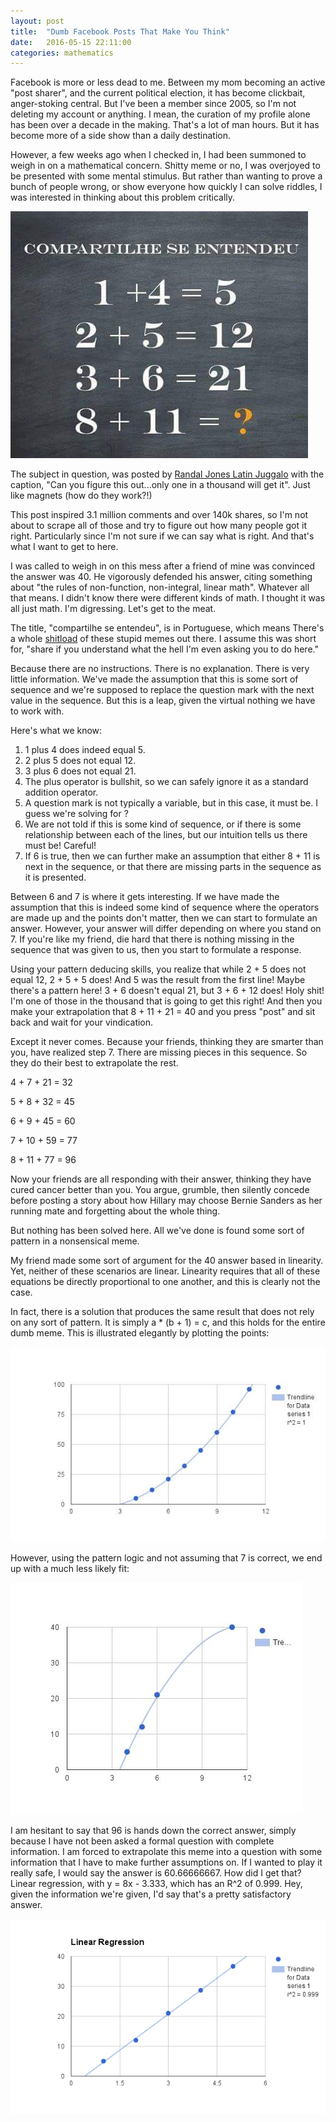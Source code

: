 ```yaml
---
layout: post
title:  "Dumb Facebook Posts That Make You Think"
date:   2016-05-15 22:11:00
categories: mathematics
---
```


Facebook is more or less dead to me. Between my mom becoming an active "post sharer", and the current political election, it has become clickbait, anger-stoking central.
But I've been a member since 2005, so I'm not deleting my account or anything. I mean, the curation of my profile alone has been over a decade in the making. That's a lot of man hours.
But it has become more of a side show than a daily destination. 

However, a few weeks ago when I checked in, I had been summoned to weigh in on a mathematical concern. Shitty meme or no, I was overjoyed to be presented with some mental
stimulus. But rather than wanting to prove a bunch of people wrong, or show everyone how quickly I can solve riddles, I was interested in thinking about this problem
critically. 

![The dumb post in question](https://raw.githubusercontent.com/bdetweiler/bdetweiler.github.io/master/images/facebook_post.jpg "The dumb post in question")

The subject in question, was posted by [Randal Jones Latin Juggalo](https://www.facebook.com/randall.joneslatinjuggalo/posts/1048238075247858) with the caption, 
"Can you figure this out...only one in a thousand will get it". Just like magnets (how do they work?!)

This post inspired 3.1 million comments and over 140k shares, so I'm not about to scrape all of those and try to figure out how many people got it right. Particularly since
I'm not sure if we can say what is right. And that's what I want to get to here.

I was called to weigh in on this mess after a friend of mine was convinced the answer was 40. He vigorously defended his answer, citing something about "the rules of non-function, non-integral, linear math".
Whatever all that means. I didn't know there were different kinds of math. I thought it was all just math. I'm digressing. Let's get to the meat.

The title, "compartilhe se entendeu", is in Portuguese, which means There's a whole
[shitload](https://www.google.com/search?q=compartilhe+se+entendeu&espv=2&biw=1866&bih=994&tbm=isch&imgil=kfJT4jQNgLt3pM%253A%253BWrIp-XVpvem6yM%253Bhttps%25253A%25252F%25252Fwww.flickr.com%25252Fphotos%25252Fmarciofiorini%25252F10617874024&source=iu&pf=m&fir=kfJT4jQNgLt3pM%253A%252CWrIp-XVpvem6yM%252C_&usg=__DE6TWYPDBNIv6m2AehT_uzluLsQ%3D&dpr=0.9#tbm=isch&q=compartilhe+se+entendeu)
of these stupid memes out there. I assume this was short for, "share if you understand what the hell I'm even asking you to do here." 

Because there are no instructions. There is no explanation. There is very little information. We've made the assumption that this is some sort of sequence and we're supposed to replace the question
mark with the next value in the sequence. But this is a leap, given the virtual nothing we have to work with.

Here's what we know:

1. 1 plus 4 does indeed equal 5.
2. 2 plus 5 does not equal 12.
3. 3 plus 6 does not equal 21.
4. The plus operator is bullshit, so we can safely ignore it as a standard addition operator.
5. A question mark is not typically a variable, but in this case, it must be. I guess we're solving for ?
6. We are not told if this is some kind of sequence, or if there is some relationship between each of the lines, but our intuition tells us there must be! Careful!
7. If 6 is true, then we can further make an assumption that either 8 + 11 is next in the sequence, or that there are missing parts in the sequence as it is presented.

Between 6 and 7 is where it gets interesting. If we have made the assumption that this is indeed some kind of sequence where the operators are made up and the points don't matter, then
we can start to formulate an answer. However, your answer will differ depending on where you stand on 7. If you're like my friend, die hard that there is nothing missing in the sequence 
that was given to us, then you start to formulate a response.

Using your pattern deducing skills, you realize that while 2 + 5 does not equal 12, 2 + 5 + 5 does! And 5 was the result from the first line! Maybe there's a pattern here! 3 + 6 doesn't equal 21, but
3 + 6 + 12 does! Holy shit! I'm one of those in the thousand that is going to get this right! And then you make your extrapolation that 8 + 11 + 21 = 40 and you press "post" and sit back and wait
for your vindication. 

Except it never comes. Because your friends, thinking they are smarter than you, have realized step 7. There are missing pieces in this sequence. So they do their best to extrapolate the rest.

4 + 7 + 21 = 32

5 + 8 + 32 = 45

6 + 9 + 45 = 60

7 + 10 + 59 = 77

8 + 11 + 77 = 96

Now your friends are all responding with their answer, thinking they have cured cancer better than you. You argue, grumble, then silently concede before posting a
story about how Hillary may choose Bernie Sanders as her running mate and forgetting about the whole thing.

But nothing has been solved here. All we've done is found some sort of pattern in a nonsensical meme.

My friend made some sort of argument for the 40 answer based in linearity. Yet, neither of these scenarios are linear. Linearity requires that all of these equations be directly proportional to
one another, and this is clearly not the case. 

In fact, there is a solution that produces the same result that does not rely on any sort of pattern. It is simply a * (b + 1) = c, and this holds for the entire dumb meme. This is illustrated
elegantly by plotting the points:

![The supposedly correct answer](https://raw.githubusercontent.com/bdetweiler/bdetweiler.github.io/master/images/facebook_post_answer_right.jpg "The supposed correct answer")

However, using the pattern logic and not assuming that 7 is correct, we end up with a much less likely fit:

![The definitely not correct](https://raw.githubusercontent.com/bdetweiler/bdetweiler.github.io/master/images/facebook_post_answer_wrong.jpg "The definitely not correct answer")

I am hesitant to say that 96 is hands down the correct answer, simply because I have not been asked a formal question with complete information. I am forced to extrapolate this meme into a question
with some information that I have to make further assumptions on. If I wanted to play it really safe, I would say the answer is 60.66666667. How did I get that? Linear regression, with y = 8x -
3.333, which has an R^2 of 0.999. Hey, given the information we're given, I'd say that's a pretty satisfactory answer.

![The plausible answer? Sure, why not.](https://raw.githubusercontent.com/bdetweiler/bdetweiler.github.io/master/images/facebook_post_answer_mine.jpg "A plausible answer? Sure, why not.")

